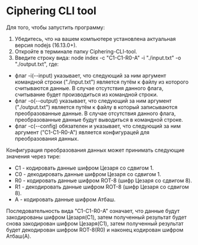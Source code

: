 # Ciphering CLI tool

Для того, чтобы запустить программу:

1. Убедитесь, что на вашем компьютере установлена актуальная версия nodejs (16.13.0+).
2. Oткройте в терминале папку Ciphering-CLI-tool.
3. Введите строку вида: node index -c "C1-C1-R0-A" -i "./input.txt" -o "./output.txt", где:

- флаг -i(--input) указывает, что следующий за ним аргумент командной строки ("./input.txt") является путём к файлу из которого считываются данные. В случае отсутствия данного флага, считывание будет производиться из командной строки.
- флаг -o(--output) указывает, что следующий за ним аргумент ("./output.txt") является путём к файлу в который записываются преобразованные данные. В случае отсутствия данного флага, преобразованные данные будут выводиться в командной строке.
- флаг -c(--config) обязателен и указывает, что следующий за ним аргумент ("C1-C1-R0-A") является конфигурацей для преобразования данных.

Конфигурация преобразования данных может принимать следующие значения через тире:

- C1 - кодировать данные шифром Цезаря со сдвигом 1.
- C0 - декодировать данные шифром Цезаря со сдвигом 1.
- R0 - кодировать данные шифром ROT-8 (шифр Цезаря со сдвигом 8).
- R1 - декодировать данные шифром ROT-8 (шифр Цезаря со сдвигом 8).
- A - кодировать данные шифром Атбаш.

Последовательность вида "C1-C1-R0-A" означает, что данные будут закодированы шифром Цезаря(C1), затем полученный результат будет снова закодирован шифром Цезаря(C1), затем полученный результат будет декодирован шифром ROT-8(R0) и наконец кодирован шифром Атбаш(A).
